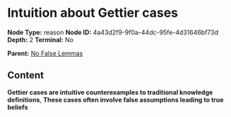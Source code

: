 # Intuition about Gettier cases

**Node Type:** reason
**Node ID:** 4a43d2f9-9f0a-44dc-95fe-4d31646bf73d
**Depth:** 2
**Terminal:** No

**Parent:** [No False Lemmas](no-false-lemmas.md)

## Content

**Gettier cases are intuitive counterexamples to traditional knowledge definitions**, **These cases often involve false assumptions leading to true beliefs**
